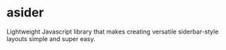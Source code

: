 # asider
Lightweight Javascript library that makes creating versatile siderbar-style layouts simple and super easy.
